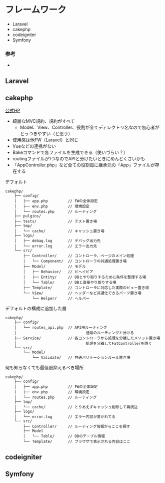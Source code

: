 # フレームワーク
- Laravel
- cakephp
- codeigniter
- Symfony

### 参考
- []()

## Laravel
## cakephp
[公式HP](https://cakephp.org/jp)

- 綺麗なMVC規約、規約がすべて
    - Model、View、Controller、役割が全てディレクトリ名なので初心者がとっつきやすい（と思う）
- 使用感は他FW（Laravel）と同じ
- Vueなどの連携がない
- Bakeコマンドで各ファイルを生成できる（使いづらい？）
- routingファイルが1つなのでAPIと分けたいときにめんどくさいかも
- 「AppController.php」など全ての役割毎に継承元の「App」ファイルが存在する

デフォルト

```
cakephp/
    ├── config/
    │   ├── app.php         // FWの全体設定
    │   ├── env.php         // 環境設定
    │   └── routes.php      // ルーティング
    ├── pulgins/
    ├── tests/              // テスト置き場
    ├── tmp/
    │   └── cache/          // キャッシュ置き場
    ├── logs/
    │   ├── debag.log       // デバッグ出力先
    │   └── error.log       // エラー出力先
    └── src/
        ├── Controller/     // コントローラ、ページのメイン処理
        │   └── Component/  // コントローラの共通処理置き場
        ├── Model/          // モデル
        │   ├── Behavior/   // ビヘイビア
        │   ├── Entity/     // DBとやり取りするために条件を整理する場
        │   └── Table/      // DBと直接やり取りする場
        ├── Template/       // コントローラに対応した実際のビュー置き場
        └── View/           // ヘッダーなど共通化できるパーツ置き場
            └── Helper/     // ヘルパー
```

デフォルトの構成に追加した層

```
cakephp/
    ├── config/
    │   └── routes_api.php  // API用ルーティング
    │                               通常のルーティングと分ける
    ├── Service/            // 各コントローラから処理を分離したメソッド置き場
    │                               処理を分離してFatControllerを防ぐ
    └── src/
        └── Model/
            └── Validate/   // 共通バリデーションルール置き場
```

何も知らなくても最低限抑えるべき場所

```
cakephp/
    ├── config/
    │   ├── app.php         // FWの全体設定
    │   ├── env.php         // 環境設定
    │   └── routes.php      // ルーティング
    ├── tmp/
    │   └── cache/          // とりあえずキャッシュ削除して再読込
    ├── logs/
    │   └── error.log       // エラー内容が書かれてる
    └── src/
        ├── Controller/     // ルーティング情報からここを探す
        ├── Model
        │   └── Table/      // DBのテーブル情報
        └── Template/       // ブラウザで表示される内容はここ
```

## codeigniter
## Symfony